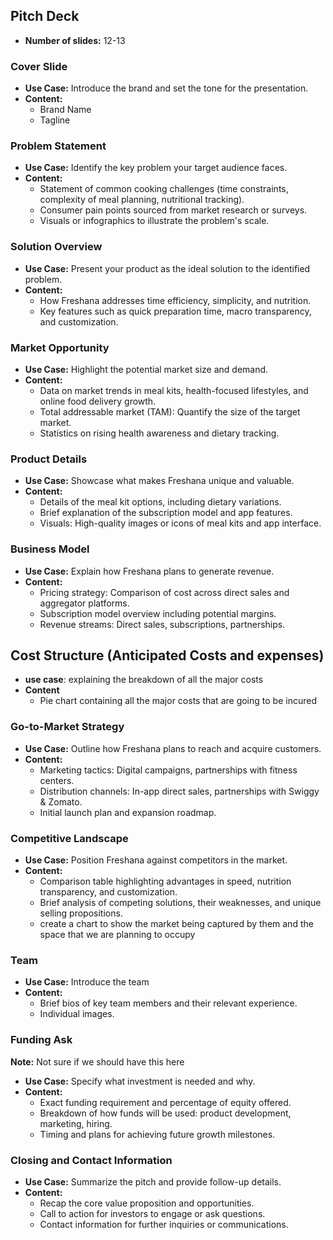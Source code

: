 ## Pitch Deck

- **Number of slides:** 12-13

### Cover Slide

- **Use Case:** Introduce the brand and set the tone for the presentation.
- **Content:**
  - Brand Name
  - Tagline

### Problem Statement

- **Use Case:** Identify the key problem your target audience faces.
- **Content:**
  - Statement of common cooking challenges (time constraints, complexity of meal planning, nutritional tracking).
  - Consumer pain points sourced from market research or surveys.
  - Visuals or infographics to illustrate the problem's scale.

### Solution Overview

- **Use Case:** Present your product as the ideal solution to the identified problem.
- **Content:** 
  - How Freshana addresses time efficiency, simplicity, and nutrition.
  - Key features such as quick preparation time, macro transparency, and customization.

### Market Opportunity

- **Use Case:** Highlight the potential market size and demand.
- **Content:**
  - Data on market trends in meal kits, health-focused lifestyles, and online food delivery growth.
  - Total addressable market (TAM): Quantify the size of the target market.
  - Statistics on rising health awareness and dietary tracking.

### Product Details

- **Use Case:** Showcase what makes Freshana unique and valuable.
- **Content:** 
  - Details of the meal kit options, including dietary variations.
  - Brief explanation of the subscription model and app features.
  - Visuals: High-quality images or icons of meal kits and app interface.

### Business Model

- **Use Case:** Explain how Freshana plans to generate revenue.
- **Content:**
  - Pricing strategy: Comparison of cost across direct sales and aggregator platforms.
  - Subscription model overview including potential margins.
  - Revenue streams: Direct sales, subscriptions, partnerships.

## Cost Structure (Anticipated Costs and expenses)
- **use case**: explaining the breakdown of all the major costs 
- **Content**
	- Pie chart containing all the major costs that are going to be incured

### Go-to-Market Strategy

- **Use Case:** Outline how Freshana plans to reach and acquire customers.
- **Content:**
  - Marketing tactics: Digital campaigns, partnerships with fitness centers.
  - Distribution channels: In-app direct sales, partnerships with Swiggy & Zomato.
  - Initial launch plan and expansion roadmap.

### Competitive Landscape

- **Use Case:** Position Freshana against competitors in the market.
- **Content:**
	- Comparison table highlighting advantages in speed, nutrition transparency, and customization.
	- Brief analysis of competing solutions, their weaknesses, and unique selling propositions.
	- create a chart to show the market being captured by them and the space that we are planning to occupy

### Team

- **Use Case:** Introduce the team 
- **Content:**
  - Brief bios of key team members and their relevant experience.
  - Individual images.

### Funding Ask

**Note:** Not sure if we should have this here 

- **Use Case:** Specify what investment is needed and why.
- **Content:**
  - Exact funding requirement and percentage of equity offered.
  - Breakdown of how funds will be used: product development, marketing, hiring.
  - Timing and plans for achieving future growth milestones.

### Closing and Contact Information

- **Use Case:** Summarize the pitch and provide follow-up details.
- **Content:**
  - Recap the core value proposition and opportunities.
  - Call to action for investors to engage or ask questions.
  - Contact information for further inquiries or communications.
